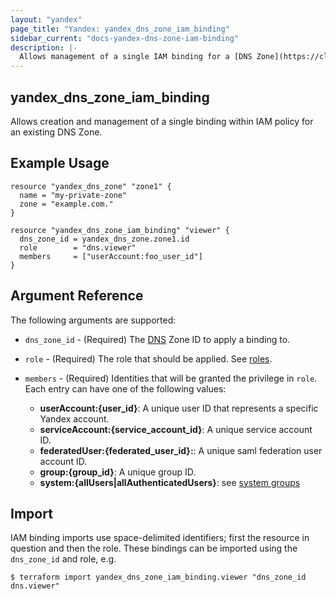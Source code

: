 ```yaml
---
layout: "yandex"
page_title: "Yandex: yandex_dns_zone_iam_binding"
sidebar_current: "docs-yandex-dns-zone-iam-binding"
description: |-
  Allows management of a single IAM binding for a [DNS Zone](https://cloud.yandex.com/docs/dns/).
---
```


## yandex\_dns\_zone\_iam\_binding

Allows creation and management of a single binding within IAM policy for
an existing DNS Zone.

## Example Usage

```hcl
resource "yandex_dns_zone" "zone1" {
  name = "my-private-zone"
  zone = "example.com."
}

resource "yandex_dns_zone_iam_binding" "viewer" {
  dns_zone_id = yandex_dns_zone.zone1.id
  role        = "dns.viewer"
  members     = ["userAccount:foo_user_id"]
}
```

## Argument Reference

The following arguments are supported:

* `dns_zone_id` - (Required) The [DNS](https://cloud.yandex.com/docs/dns/) Zone ID to apply a binding to.

* `role` - (Required) The role that should be applied. See [roles](https://cloud.yandex.com/docs/dns/security/).

* `members` - (Required) Identities that will be granted the privilege in `role`.
  Each entry can have one of the following values:
    * **userAccount:{user_id}**: A unique user ID that represents a specific Yandex account.
    * **serviceAccount:{service_account_id}**: A unique service account ID.
    * **federatedUser:{federated_user_id}:**: A unique saml federation user account ID.
    * **group:{group_id}**: A unique group ID.
    * **system:{allUsers|allAuthenticatedUsers}**: see [system groups](https://cloud.yandex.com/docs/iam/concepts/access-control/system-group)

## Import

IAM binding imports use space-delimited identifiers; first the resource in question and then the role.
These bindings can be imported using the `dns_zone_id` and role, e.g.

```
$ terraform import yandex_dns_zone_iam_binding.viewer "dns_zone_id dns.viewer"
```
